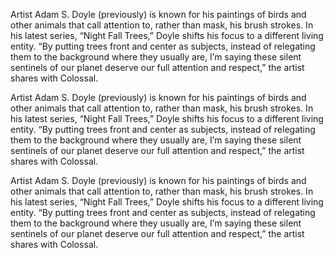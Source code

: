 Artist Adam S. Doyle (previously) is known for his paintings of birds and other animals that call attention to, rather than mask, his brush strokes. In his latest series, “Night Fall Trees,” Doyle shifts his focus to a different living entity. “By putting trees front and center as subjects, instead of relegating them to the background where they usually are, I’m saying these silent sentinels of our planet deserve our full attention and respect,” the artist shares with Colossal.

Artist Adam S. Doyle (previously) is known for his paintings of birds and other animals that call attention to, rather than mask, his brush strokes. In his latest series, “Night Fall Trees,” Doyle shifts his focus to a different living entity. “By putting trees front and center as subjects, instead of relegating them to the background where they usually are, I’m saying these silent sentinels of our planet deserve our full attention and respect,” the artist shares with Colossal.

Artist Adam S. Doyle (previously) is known for his paintings of birds and other animals that call attention to, rather than mask, his brush strokes. In his latest series, “Night Fall Trees,” Doyle shifts his focus to a different living entity. “By putting trees front and center as subjects, instead of relegating them to the background where they usually are, I’m saying these silent sentinels of our planet deserve our full attention and respect,” the artist shares with Colossal.
